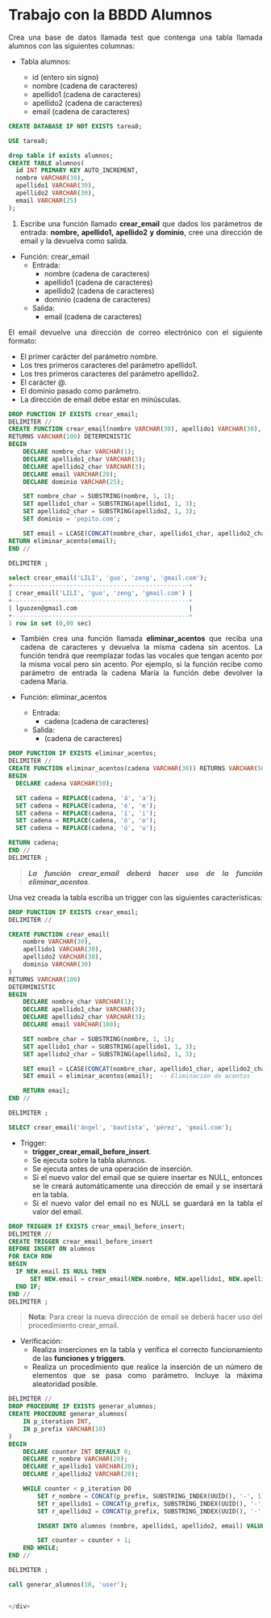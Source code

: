 <div align="justify">

# Trabajo con la BBDD Alumnos

Crea una base de datos llamada test que contenga una tabla llamada alumnos con las siguientes columnas:

- Tabla alumnos:

  - id (entero sin signo)
  - nombre (cadena de caracteres)
  - apellido1 (cadena de caracteres)
  - apellido2 (cadena de caracteres)
  - email (cadena de caracteres)
 
```sql
CREATE DATABASE IF NOT EXISTS tarea8;

USE tarea8;

drop table if exists alumnos;
CREATE TABLE alumnos(
  id INT PRIMARY KEY AUTO_INCREMENT,
  nombre VARCHAR(30),
  apellido1 VARCHAR(30),
  apellido2 VARCHAR(30),
  email VARCHAR(25)
);
```

1. Escribe una función llamado __crear_email__ que dados los parámetros de entrada: __nombre, apellido1, apellido2 y dominio__, cree una dirección de email y la devuelva como salida.

- Función: crear_email
  - Entrada:
      - nombre (cadena de caracteres)
      - apellido1 (cadena de caracteres)
      - apellido2 (cadena de caracteres)
      - dominio (cadena de caracteres)
  - Salida:
      - email (cadena de caracteres)

El email devuelve una dirección de correo electrónico con el siguiente formato:

- El primer carácter del parámetro nombre.
- Los tres primeros caracteres del parámetro apellido1.
- Los tres primeros caracteres del parámetro apellido2.
- El carácter @.
- El dominio pasado como parámetro.
- La dirección de email debe estar en minúsculas.

```SQL
DROP FUNCTION IF EXISTS crear_email;
DELIMITER //
CREATE FUNCTION crear_email(nombre VARCHAR(30), apellido1 VARCHAR(30), apellido2 VARCHAR(30))
RETURNS VARCHAR(100) DETERMINISTIC
BEGIN
    DECLARE nombre_char VARCHAR(1);
    DECLARE apellido1_char VARCHAR(3);
    DECLARE apellido2_char VARCHAR(3);
    DECLARE email VARCHAR(20);
    DECLARE dominio VARCHAR(25);

    SET nombre_char = SUBSTRING(nombre, 1, 1);
    SET apellido1_char = SUBSTRING(apellido1, 1, 3);
    SET apellido2_char = SUBSTRING(apellido2, 1, 3);
    SET dominio = 'pepito.com';

    SET email = LCASE(CONCAT(nombre_char, apellido1_char, apellido2_char, '@', dominio));
RETURN eliminar_acento(email);
END //

DELIMITER ;
   
select crear_email('LILI', 'guo', 'zeng', 'gmail.com');
+-------------------------------------------------+
| crear_email('LILI', 'guo', 'zeng', 'gmail.com') |
+-------------------------------------------------+
| lguozen@gmail.com                               |
+-------------------------------------------------+
1 row in set (0,00 sec)
```

- También crea una función llamada __eliminar_acentos__ que reciba una cadena de caracteres y devuelva la misma cadena sin acentos. La función tendrá que reemplazar todas las vocales que tengan acento por la misma vocal pero sin acento. Por ejemplo, si la función recibe como parámetro de entrada la cadena María la función debe devolver la cadena Maria.

- Función: eliminar_acentos
  - Entrada:
    - cadena (cadena de caracteres)
  - Salida:
    - (cadena de caracteres)

```SQL
DROP FUNCTION IF EXISTS eliminar_acentos;
DELIMITER //
CREATE FUNCTION eliminar_acentos(cadena VARCHAR(30)) RETURNS VARCHAR(50) DETERMINISTIC
BEGIN
  DECLARE cadena VARCHAR(50);

  SET cadena = REPLACE(cadena, 'á', 'a');
  SET cadena = REPLACE(cadena, 'é', 'e');
  SET cadena = REPLACE(cadena, 'í', 'i');
  SET cadena = REPLACE(cadena, 'ó', 'o');
  SET cadena = REPLACE(cadena, 'ú', 'u');

RETURN cadena;
END //
DELIMITER ;
```
> ___La función crear_email deberá hacer uso de la función eliminar_acentos___.

Una vez creada la tabla escriba un trigger con las siguientes características:

```SQL
DROP FUNCTION IF EXISTS crear_email;
DELIMITER //

CREATE FUNCTION crear_email(
    nombre VARCHAR(30), 
    apellido1 VARCHAR(30), 
    apellido2 VARCHAR(30), 
    dominio VARCHAR(30)
)
RETURNS VARCHAR(100)
DETERMINISTIC
BEGIN
    DECLARE nombre_char VARCHAR(1);
    DECLARE apellido1_char VARCHAR(3);
    DECLARE apellido2_char VARCHAR(3);
    DECLARE email VARCHAR(100);

    SET nombre_char = SUBSTRING(nombre, 1, 1);
    SET apellido1_char = SUBSTRING(apellido1, 1, 3);
    SET apellido2_char = SUBSTRING(apellido2, 1, 3);

    SET email = LCASE(CONCAT(nombre_char, apellido1_char, apellido2_char, '@', dominio));
    SET email = eliminar_acentos(email);  -- Eliminación de acentos

    RETURN email;
END //

DELIMITER ;

SELECT crear_email('ángel', 'bautísta', 'pérez', 'gmail.com');

```

- Trigger:
  - __trigger_crear_email_before_insert__.
  - Se ejecuta sobre la tabla alumnos.
  - Se ejecuta antes de una operación de inserción.
  - Si el nuevo valor del email que se quiere insertar es NULL, entonces se le creará automáticamente una dirección de email y se insertará en la tabla.
  - Si el nuevo valor del email no es NULL se guardará en la tabla el valor del email.

```sql
DROP TRIGGER If EXISTS crear_email_before_insert;
DELIMITER //
CREATE TRIGGER crear_email_before_insert
BEFORE INSERT ON alumnos
FOR EACH ROW
BEGIN
  IF NEW.email IS NULL THEN
      SET NEW.email = crear_email(NEW.nombre, NEW.apellido1, NEW.apellido2, 'nghj.com');
  END IF;
END //
DELIMITER ;
```

>__Nota__: Para crear la nueva dirección de email se deberá hacer uso del procedimiento crear_email.

- Verificación:
  - Realiza inserciones en la tabla y verifica el correcto funcionamiento de las __funciones y triggers__.
  - Realiza un procedimiento que realice la inserción de un número de elementos que se pasa como parámetro. Incluye la máxima aleatoridad posible.
  
```sql
DELIMITER //
DROP PROCEDURE IF EXISTS generar_alumnos;
CREATE PROCEDURE generar_alumnos(
    IN p_iteration INT, 
    IN p_prefix VARCHAR(10)
)
BEGIN
    DECLARE counter INT DEFAULT 0;
    DECLARE r_nombre VARCHAR(20);
    DECLARE r_apellido1 VARCHAR(20);
    DECLARE r_apellido2 VARCHAR(20);

    WHILE counter < p_iteration DO
        SET r_nombre = CONCAT(p_prefix, SUBSTRING_INDEX(UUID(), '-', 1));
        SET r_apellido1 = CONCAT(p_prefix, SUBSTRING_INDEX(UUID(), '-', 1));
        SET r_apellido2 = CONCAT(p_prefix, SUBSTRING_INDEX(UUID(), '-', 1));

        INSERT INTO alumnos (nombre, apellido1, apellido2, email) VALUES (r_nombre, r_apellido1, r_apellido2, NULL);

        SET counter = counter + 1;
    END WHILE;
END //

DELIMITER ;

call generar_alumnos(10, 'user');


</div>

